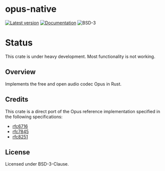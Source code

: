 # opus-native

[![Latest version](https://img.shields.io/crates/v/opus-native.svg)](https://crates.io/crates/opus-native)
[![Documentation](https://docs.rs/opus-native/badge.svg)](https://docs.rs/opus-native)
![BSD-3](https://img.shields.io/badge/license-BSD3-blue.svg)

# Status

This crate is under heavy development. Most functionality is not working.

## Overview

Implements the free and open audio codec Opus in Rust.

## Credits

This crate is a direct port of the Opus reference implementation specified in the following
specifications:

* [rfc6716](https://tools.ietf.org/html/rfc6716.html)
* [rfc7845](https://tools.ietf.org/html/rfc7845.html)
* [rfc8251](https://tools.ietf.org/html/rfc8251.html)

## License

Licensed under BSD-3-Clause.
